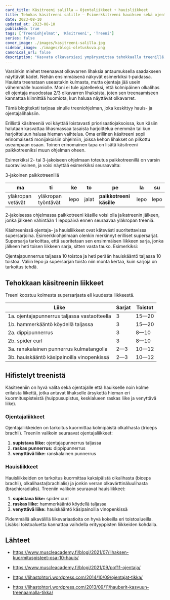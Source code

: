 ```yaml
---
card_title: Käsitreeni salilla — Ojentaliikkeet + hauisliikkeet
title: Tehokas käsitreeni salille – Esimerkkitreeni hauiksen sekä ojentajan treenaukseen
date: 2023-08-10
updated_at: 2023-08-10
published: true
tags: ['Treeniohjelmat', 'Käsitreeni', 'Treeni']
series: false
cover_image: ./images/kasitreeni-salilla.jpg
sidebar_image: ./images/blogi-oletuskuva.png
canonical_url: false
description: "Kasvata olkavarsiesi ympärysmittaa tehokkaalla treenillä, joka kattaa ojentajat sekä hauikset."
---
```


Varsinkin miehet treenaavat olkavarren lihaksia antaumuksella saadakseen näyttävät kädet. Nehän ensimmäisenä näkyvät esimerkiksi t-paidassa. Hauista treenataan useastakin kulmasta, mutta ojentaja jää usein vähemmälle huomiolle. Moni ei tule ajatelleeksi, että kolmipäinen olkalihas eli ojentaja muodostaa 2/3 olkavarren lihaksista, joten sen treenaamiseen kannattaa kiinnittää huomiota, kun haluaa näyttävät olkavarret.

Tämä blogiteksti tarjoaa sinulle treeniohjelman, joka keskittyy hauis- ja ojentajalihaksiin. 

Erillistä käsitreeniä voi käyttää loistavasti priorisaatiojaksoissa, kun käsiin halutaan kasvattaa lihasmassaa tasaista harjoittelua enemmän tai kun harjoitteluun haluaa hieman vaihtelua. Oma erillinen käsitreeni sopii erinomaisesti monijakoisiin ohjelmiin, joissa kehon lihakset on pilkottu useampaan osaan. Toinen erinomainen tapa on lisätä käsitreeni paikkotreeniksi muun ohjelman oheen.

Esimerkiksi 2- tai 3-jakoiseen ohjelmaan toteutus paikkotreenillä on varsin suoraviivainen, ja voisi näyttää esimerkiksi seuraavalta:

3-jakoinen paikkotreenillä

| ma | ti | ke| to | pe | la | su
| ------------- |-------------|-------------| ------------- |-------------|-------------|-------------|
| yläkropan vetävät | yläkropan työntävät | lepo | jalat | __paikkotreeni käsille__| lepo | lepo

2-jakoisessa ohjelmassa paikkotreeni käsille voisi olla jalkatreenin jälkeen, jonka jälkeen vähintään 1 lepopäivä ennen seuraavaa yläkropan treeniä.

Käsitreenissä ojentaja- ja hauisliikkeet ovat kätevästi suoritettavissa supersarjoina. Esimerkkiohjelmaan olenkin merkinnyt erilliset supersarjat. Supersarja tarkoittaa, että suoritetaan sen ensimmäisen liikkeen sarja, jonka jälkeen heti toisen liikkeen sarja, sitten vasta tauko. Esimerkiksi:

<p class="rage-text">Ojentajapunnerrus taljassa 10 toistoa ja heti perään hauiskääntö taljassa 10 toistoa. Väliin lepo ja supersarjan toisto niin monta kertaa, kuin sarjoja on tarkoitus tehdä.</p>

## Tehokkaan käsitreenin liikkeet

Treeni koostuu kolmesta supersarjasta eli kuudesta liikkeestä.

| Liike | Sarjat | Toistot |
| ------------- |-------------|-------------|
| 1a. ojentajapunnerrus taljassa vastaotteella | 3 | 15—20 |
| 1b. hammerkääntö köydellä taljassa | 3 | 15—20 |
| 2a. dippipunnerrus  | 3 | 8—10 |
| 2b. spider curl| 3 | 8—10 |
| 3a. ranskalainen punnerrus kulmatangolla | 2—3 | 10—12 |
| 3b. hauiskääntö käsipainoilla vinopenkissä  | 2—3 | 10—12 |


## Hifistelyt treenistä

Käsitreeniin on hyvä valita sekä ojentajalle että hauikselle noin kolme erilaista liikettä, jotka antavat lihakselle ärsykettä hieman eri kuormituspisteistä (huippusupistus, keskialueen raskas liike ja venyttävä liike).

### Ojentajaliikkeet

Ojentajaliikkeiden on tarkoitus kuormittaa kolmipäistä olkalihasta (triceps brachii). Treeniin valikoin seuraavat ojentajaliikkeet:

1. __supistava liike:__ ojentajapunnerrus taljassa
2. __raskas punnerrus:__ dippipunnerrus
3. __venyttävä liike:__ ranskalainen punnerrus

### Hauisliikkeet

Hauisliikkeiden on tarkoitus kuormittaa kaksipäistä olkalihasta (biceps brachii), olkalihasta(brachialis) ja jonkin verran olkavärttinäluulihasta (brachioradialis). Treeniin valikoin seuraavat hauisliikkeet:

1. __supistava liike:__ spider curl
2. __raskas liike:__ hammerkääntö köydellä taljassa
3. __venyttävä liike:__ hauiskääntö käsipainoilla vinopenkissä  

Pidemmällä aikavälillä liikevariaatioita on hyvä kokeilla eri toistoalueilla. Lisäksi toistoaluetta kannattaa vaihdella erityyppisten liikkeiden kohdalla.

## Lähteet

* https://www.muscleacademy.fi/blogi/2021/07/lihaksen-kuormituspisteet-osa-10-hauis/

* https://www.muscleacademy.fi/blogi/2021/09/pof11-ojentaja/

* https://lihastohtori.wordpress.com/2014/10/09/ojentajat-tikka/

* https://lihastohtori.wordpress.com/2013/09/11/hauberit-kasvuun-treenaamalla-tikka/
